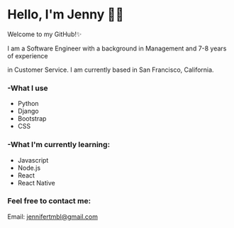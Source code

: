 # Hello, I'm Jenny 👋🏼

Welcome to my GitHub!✨

I am a Software Engineer with a background in Management and 7-8 years of experience

in Customer Service. I am currently based in San Francisco, California. 

### -What I use
* Python
* Django
* Bootstrap
* CSS

### -What I'm currently learning:
* Javascript
* Node.js
* React
* React Native

### Feel free to contact me:
Email: jennifertmbl@gmail.com
